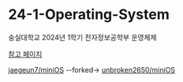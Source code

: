 # 24-1-Operating-System
숭실대학교 2024년 1학기 전자정보공학부 운영체제


[참고 페이지](https://unbroken2650.notion.site/7f67e45c6f5a44adbf85bb594bd1f03e?pvs=4)


[jaegeun7/miniOS](https://github.com/jaegeun7/miniOS) --forked-> [unbroken2650/miniOS](https://github.com/unbroken2650/miniOS)
